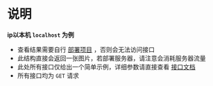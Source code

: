 # 说明
**ip以本机 `localhost` 为例**
* 查看结果需要自行 [部署项目](../deploy/deploy.md) ，否则会无法访问接口
* 此结构直接会返回一张图片，若部署服务器，请注意会消耗服务器流量
* 此处所有接口仅给出一个简单示例，详细参数请直接查看 [接口文档](../api/api.md)
* 所有接口均为 `GET` 请求
